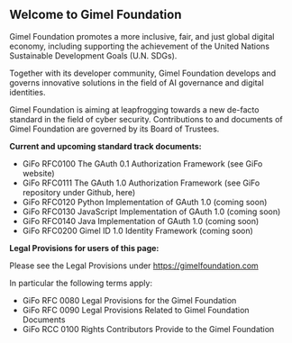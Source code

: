## Welcome to Gimel Foundation

Gimel Foundation promotes a more inclusive, fair, and just global digital economy, including supporting the achievement of the United Nations Sustainable Development Goals (U.N. SDGs). 

Together with its developer community, Gimel Foundation develops and governs innovative solutions in the field of AI governance and digital identities.

Gimel Foundation is aiming at leapfrogging towards a new de-facto standard in the field of cyber security. Contributions to and documents of Gimel Foundation are governed by its Board of Trustees.

**Current and upcoming standard track documents:**

  - GiFo RFC0100 The GAuth 0.1 Authorization Framework (see GiFo website)
  - GiFo RFC0111 The GAuth 1.0 Authorization Framework (see GiFo repository under Github, here)
  - GiFo RFC0120 Python Implementation of GAuth 1.0 (coming soon)
  - GiFo RFC0130 JavaScript Implementation of GAuth 1.0 (coming soon)
  - GiFo RFC0140 Java Implementation of GAuth 1.0 (coming soon)
  - GiFo RFC0200 Gimel ID 1.0 Identity Framework (coming soon)

**Legal Provisions for users of this page:**

Please see the Legal Provisions under https://gimelfoundation.com

In particular the following terms apply:
- GiFo RFC 0080 Legal Provisions for the Gimel Foundation
- GiFo RFC 0090 Legal Provisions Related to Gimel Foundation Documents
- GiFo RCC 0100 Rights Contributors Provide to the Gimel Foundation
